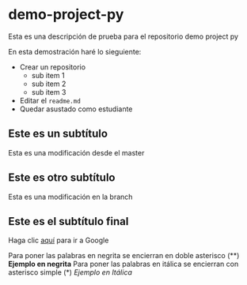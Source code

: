 ﻿# demo-project-py
Esta es una descripción de prueba para el repositorio demo project py

En esta demostración haré lo sieguiente:

* Crear un repositorio
  - sub item 1
  - sub item 2
  - sub item 3
* Editar el `readme.md`
* Quedar asustado como estudiante

## Este es un subtítulo
   Esta es una modificación desde el master

## Este es otro subtítulo

  Esta es una modificación en la branch

## Este es el subtítulo final

Haga clic [aquí](https://www.google.com) para ir a Google

Para poner las palabras en negrita se encierran en doble asterisco (**) **Ejemplo en negrita**
Para poner las palabras en itálica se encierran con asterisco simple (*) *Ejemplo en Itálica*

